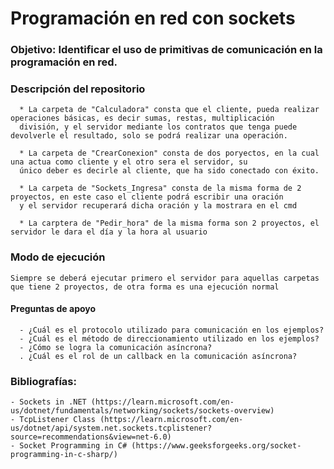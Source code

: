 # Programación en red con sockets

### Objetivo: Identificar el uso de primitivas de comunicación en la programación en red.

### Descripción del repositorio
      * La carpeta de "Calculadora" consta que el cliente, pueda realizar operaciones básicas, es decir sumas, restas, multiplicación
      división, y el servidor mediante los contratos que tenga puede devolverle el resultado, solo se podrá realizar una operación.
      
      * La carpeta de "CrearConexion" consta de dos poryectos, en la cual una actua como cliente y el otro sera el servidor, su 
      único deber es decirle al cliente, que ha sido conectado con éxito.
      
      * La carpeta de "Sockets_Ingresa" consta de la misma forma de 2 proyectos, en este caso el cliente podrá escribir una oración 
      y el servidor recuperará dicha oración y la mostrara en el cmd
      
      * La carptera de "Pedir_hora" de la misma forma son 2 proyectos, el servidor le dara el día y la hora al usuario

### Modo de ejecución
    Siempre se deberá ejecutar primero el servidor para aquellas carpetas que tiene 2 proyectos, de otra forma es una ejecución normal
    
#### Preguntas de apoyo
      - ¿Cuál es el protocolo utilizado para comunicación en los ejemplos? 
      - ¿Cuál es el método de direccionamiento utilizado en los ejemplos?
      - ¿Cómo se logra la comunicación asíncrona?
      . ¿Cuál es el rol de un callback en la comunicación asíncrona?

### Bibliografías:   
    - Sockets in .NET (https://learn.microsoft.com/en-us/dotnet/fundamentals/networking/sockets/sockets-overview)
    - TcpListener Class (https://learn.microsoft.com/en-us/dotnet/api/system.net.sockets.tcplistener?source=recommendations&view=net-6.0)
    - Socket Programming in C# (https://www.geeksforgeeks.org/socket-programming-in-c-sharp/)
